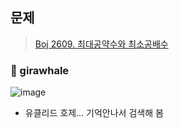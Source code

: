 ## 문제
> [Boj 2609. 최대공약수와 최소공배수](https://www.acmicpc.net/problem/2609)


### :whale: girawhale

![image](https://user-images.githubusercontent.com/48428699/91522123-64fb8d80-e934-11ea-9019-6f560e1b6e1d.png)

- 유클리드 호제... 기억안나서 검색해 봄